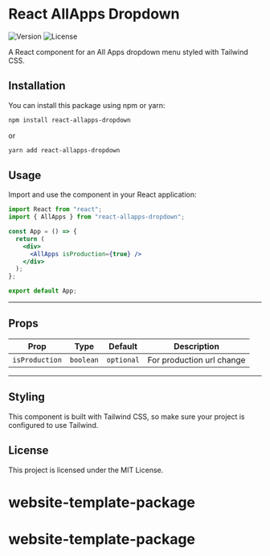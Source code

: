 # React AllApps Dropdown

![Version](https://img.shields.io/badge/version-1.0.8-blue.svg)
![License](https://img.shields.io/badge/license-MIT-green.svg)

A React component for an All Apps dropdown menu styled with Tailwind CSS.

## Installation

You can install this package using npm or yarn:

```sh
npm install react-allapps-dropdown
```

or

```sh
yarn add react-allapps-dropdown
```

## Usage

Import and use the component in your React application:

```jsx
import React from "react";
import { AllApps } from "react-allapps-dropdown";

const App = () => {
  return (
    <div>
      <AllApps isProduction={true} />
    </div>
  );
};

export default App;
```

---

## Props

| Prop           | Type      | Default    | Description               |
| -------------- | --------- | ---------- | ------------------------- |
| `isProduction` | `boolean` | `optional` | For production url change |

---

## Styling

This component is built with Tailwind CSS, so make sure your project is configured to use Tailwind.

## License

This project is licensed under the MIT License.
# website-template-package
# website-template-package
